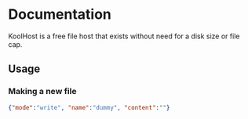 # Documentation
KoolHost is a free file host that exists without need for a disk size or file cap.
## Usage
### Making a new file
```JSON
{"mode":"write", "name":"dummy", "content":""}
```
